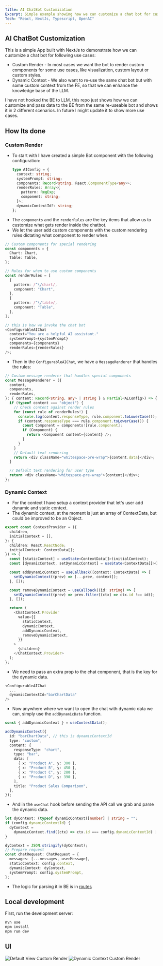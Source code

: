 ```yaml
---
Title: AI ChatBot Customization
Excerpt: Simple example showing how we can customize a chat bot for custom render and dynamic context.
Tech: "React, NextJs, Typescript, OpenAI"
---
```


## AI ChatBot Customization

This is a simple App built with NextJs to demonstrate how we can customize a chat bot for following use cases:

- Custom Render - In most cases we want the bot to render custom components for some use cases, like visualization, custom layout or custom styles.
- Dynamic Context - We also want to re-use the same chat bot but with some custom context from the FE, so that we can enhance the knowledge base of the LLM.

I have not hooked the BE to LLM, this repo just shows how we can customize and pass data to the BE from the same re-useable bot and shows it in 2 different scenarios. In future I might update it to show more use cases.

## How Its done

### Custom Render

- To start with I have created a simple Bot component with the following configuration:
  ```ts
  type AIConfig = {
    context: string;
    systemPrompt: string;
    components: Record<string, React.ComponentType<any>>;
    renderRules: Array<{
      pattern: RegExp;
      component: string;
    }>;
    dynamicContextId?: string;
  };
  ```
- The `components` and the `renderRules` are the key items that allow us to customize what gets render inside the chatbot.
- We let the user add custom components with the custom rendering rules dictating what component to render when.

```ts
// Custom components for special rendering
const components = {
  Chart: Chart,
  Table: Table,
};

// Rules for when to use custom components
const renderRules = [
  {
    pattern: /^\/chart/,
    component: "Chart",
  },
  {
    pattern: /^\/table/,
    component: "Table",
  },
];

// this is how we invoke the chat bot
<ConfigurableAIChat
  context="You are a helpful AI assistant."
  systemPrompt={systemPrompt}
  components={components}
  renderRules={renderRules}
/>;
```

- Then in the `ConfigurableAIChat`, we have a `MessageRenderer` that handles the rules:

```ts
// Custom message renderer that handles special components
const MessageRenderer = ({
  content,
  components,
  renderRules,
}: { content: Record<string, any> | string } & Partial<AIConfig>) => {
  if (typeof content === "object") {
    // Check content against render rules
    for (const rule of renderRules!) {
      console.log(content.responseType, rule.component.toLowerCase());
      if (content.responseType === rule.component.toLowerCase()) {
        const Component = components![rule.component];
        if (Component) {
          return <Component content={content} />;
        }
      }
    }
    // Default text rendering
    return <div className="whitespace-pre-wrap">{content.data}</div>;
  }

  // Default text rendering for user type
  return <div className="whitespace-pre-wrap">{content}</div>;
};
```

### Dynamic Context

- For the context I have setup a context provider that let's user add dynamic and static context.
- The dynamic context, at the moment is just an array of ContextData, but could be improved to be an Object.

```ts
export const ContextProvider = ({
  children,
  initialContext = [],
}: {
  children: React.ReactNode;
  initialContext: ContextData[];
}) => {
  const [staticContext] = useState<ContextData[]>(initialContext);
  const [dynamicContext, setDynamicContext] = useState<ContextData[]>([]);

  const addDynamicContext = useCallback((context: ContextData) => {
    setDynamicContext((prev) => [...prev, context]);
  }, []);

  const removeDynamicContext = useCallback((id: string) => {
    setDynamicContext((prev) => prev.filter((ctx) => ctx.id !== id));
  }, []);

  return (
    <ChatContext.Provider
      value={{
        staticContext,
        dynamicContext,
        addDynamicContext,
        removeDynamicContext,
      }}
    >
      {children}
    </ChatContext.Provider>
  );
};
```

- We need to pass an extra prop to the chat component, that is the key for the dynamic data.

```ts
<ConfigurableAIChat
  ...
  dynamicContextId="barChartData"
/>
```

- Now anywhere where we want to open the chat with dynamic data we can, simply use the `addDynamicData` function.

```ts
const { addDynamicContext } = useContextData();

addDynamicContext({
  id: "barChartData", // this is dynamicContextId
  type: "custom",
  content: {
    responseType: "chart",
    type: "bar",
    data: [
      { x: "Product A", y: 300 },
      { x: "Product B", y: 450 },
      { x: "Product C", y: 280 },
      { x: "Product D", y: 390 },
    ],
    title: "Product Sales Comparison",
  },
});
```

- And in the `useChat` hook before sending the API call we grab and parse the dynamic data.

```ts
let dyContext: (typeof dynamicContext)[number] | string = "";
if (config.dynamicContextId) {
  dyContext =
    dynamicContext.find((ctx) => ctx.id === config.dynamicContextId) || "";
}

dyContext = JSON.stringify(dyContext);
// Prepare request
const chatRequest: ChatRequest = {
  messages: [...messages, userMessage],
  staticContext: config.context,
  dynamicContext: dyContext,
  systemPrompt: config.systemPrompt,
};
```

- The logic for parsing it in BE is in [routes]('./src/app/api/chat/route.ts)

## Local development

First, run the development server:

```bash
nvn use
npm install
npm run dev

```

## UI

![Default View  Custom Render](./public/default-chat.png)
![Dynamic Context Custom Render](./public/dynamic-context.png)
